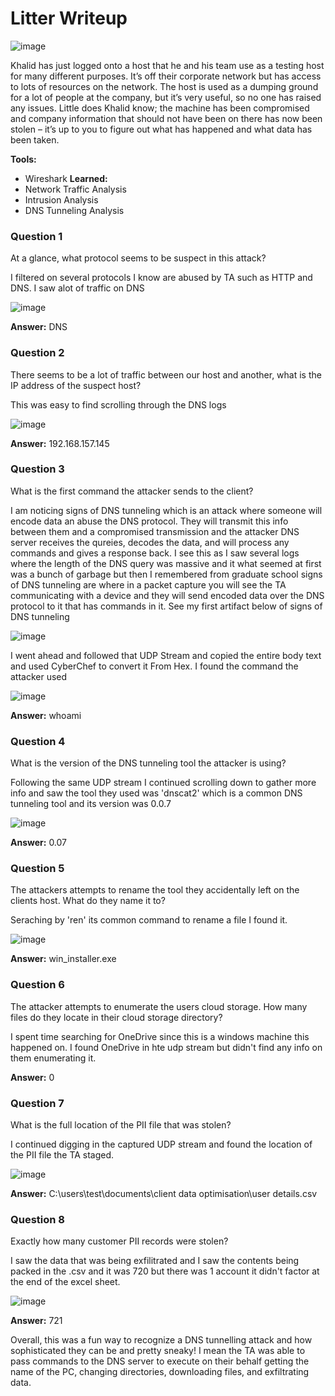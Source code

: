 # **Litter Writeup**
![image](https://github.com/user-attachments/assets/a8569433-f278-4b92-9b3b-5a0710a0cf1b)

Khalid has just logged onto a host that he and his team use as a testing host for many different purposes. It’s off their corporate network but has access to lots of resources on the network. The host is used as a dumping ground for a lot of people at the company, but it’s very useful, so no one has raised any issues. Little does Khalid know; the machine has been compromised and company information that should not have been on there has now been stolen – it’s up to you to figure out what has happened and what data has been taken.

**Tools:**
- Wireshark
**Learned:**
- Network Traffic Analysis
- Intrusion Analysis
- DNS Tunneling Analysis

### **Question 1**
At a glance, what protocol seems to be suspect in this attack?

I filtered on several protocols I know are abused by TA such as HTTP and DNS. I saw alot of traffic on DNS

![image](https://github.com/user-attachments/assets/0e891c8d-f627-4526-a8ca-a17bf6880e05)

**Answer:** DNS
### **Question 2**
There seems to be a lot of traffic between our host and another, what is the IP address of the suspect host?

This was easy to find scrolling through the DNS logs

![image](https://github.com/user-attachments/assets/58868667-daf9-4593-a5dd-f0b21e3ef34f)

**Answer:** 192.168.157.145
### **Question 3**
What is the first command the attacker sends to the client?

I am noticing signs of DNS tunneling which is an attack where someone will encode data an abuse the DNS protocol. They will transmit this info between them and a compromised transmission and the attacker DNS server receives the qureies, decodes the data, and will process any commands and gives a response back. I see this as I saw several logs where the length of the DNS query was massive and it what seemed at first was a bunch of garbage but then I remembered from graduate school signs of DNS tunneling are where in a packet capture you will see the TA communicating with a device and they will send encoded data over the DNS protocol to it that has commands in it. See my first artifact below of signs of DNS tunneling

![image](https://github.com/user-attachments/assets/72db5191-4f43-43af-8105-21fb969cbe00)

I went ahead and followed that UDP Stream and copied the entire body text and used CyberChef to convert it From Hex. I found the command the attacker used

![image](https://github.com/user-attachments/assets/147f9523-6559-4d20-a783-4219338ad504)

**Answer:** whoami
### **Question 4**
What is the version of the DNS tunneling tool the attacker is using?

Following the same UDP stream I continued scrolling down to gather more info and saw the tool they used was 'dnscat2' which is a common DNS tunneling tool and its version was 0.0.7

![image](https://github.com/user-attachments/assets/668ee7f5-7ea9-4b17-9baa-0bce1a7287b1)

**Answer:** 0.07
### **Question 5**
The attackers attempts to rename the tool they accidentally left on the clients host. What do they name it to?

Seraching by 'ren' its common command to rename a file I found it.

![image](https://github.com/user-attachments/assets/8d7a569b-2df7-42e2-915d-e417a13137a6)

**Answer:** win_installer.exe
### **Question 6**
The attacker attempts to enumerate the users cloud storage. How many files do they locate in their cloud storage directory?

I spent time searching for OneDrive since this is a windows machine this happened on. I found OneDrive in hte udp stream but didn't find any info on them enumerating it.

**Answer:** 0
### **Question 7**
What is the full location of the PII file that was stolen?

I continued digging in the captured UDP stream and found the location of the PII file the TA staged.

![image](https://github.com/user-attachments/assets/d161d0c1-580b-4efd-b0a2-2251c4aac1d1)

**Answer:** C:\users\test\documents\client data optimisation\user details.csv
### **Question 8**
Exactly how many customer PII records were stolen?

I saw the data that was being exfilitrated and I saw the contents being packed in the .csv and it was 720 but there was 1 account it didn't factor at the end of the excel sheet.

![image](https://github.com/user-attachments/assets/c70edeeb-6298-4fce-a733-5d5de3adb7e9)

**Answer:** 721

Overall, this was a fun way to recognize a DNS tunnelling attack and how sophisticated they can be and pretty sneaky! I mean the TA was able to pass commands to the DNS server to execute on their behalf getting the name of the PC, changing directories, downloading files, and exfiltrating data.
